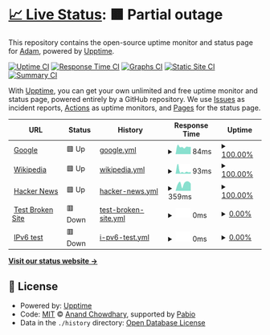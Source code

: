 # [📈 Live Status](https://adam4056.github.io/upptime): <!--live status--> **🟧 Partial outage**

This repository contains the open-source uptime monitor and status page for [Adam](https://tredfy.cz), powered by [Upptime](https://github.com/upptime/upptime).

[![Uptime CI](https://github.com/adam4056/upptime/workflows/Uptime%20CI/badge.svg)](https://github.com/adam4056/upptime/actions?query=workflow%3A%22Uptime+CI%22)
[![Response Time CI](https://github.com/adam4056/upptime/workflows/Response%20Time%20CI/badge.svg)](https://github.com/adam4056/upptime/actions?query=workflow%3A%22Response+Time+CI%22)
[![Graphs CI](https://github.com/adam4056/upptime/workflows/Graphs%20CI/badge.svg)](https://github.com/adam4056/upptime/actions?query=workflow%3A%22Graphs+CI%22)
[![Static Site CI](https://github.com/adam4056/upptime/workflows/Static%20Site%20CI/badge.svg)](https://github.com/adam4056/upptime/actions?query=workflow%3A%22Static+Site+CI%22)
[![Summary CI](https://github.com/adam4056/upptime/workflows/Summary%20CI/badge.svg)](https://github.com/adam4056/upptime/actions?query=workflow%3A%22Summary+CI%22)

With [Upptime](https://upptime.js.org), you can get your own unlimited and free uptime monitor and status page, powered entirely by a GitHub repository. We use [Issues](https://github.com/adam4056/upptime/issues) as incident reports, [Actions](https://github.com/adam4056/upptime/actions) as uptime monitors, and [Pages](https://adam4056.github.io/upptime) for the status page.

<!--start: status pages-->
<!-- This summary is generated by Upptime (https://github.com/upptime/upptime) -->
<!-- Do not edit this manually, your changes will be overwritten -->
<!-- prettier-ignore -->
| URL | Status | History | Response Time | Uptime |
| --- | ------ | ------- | ------------- | ------ |
| <img alt="" src="https://icons.duckduckgo.com/ip3/www.google.com.ico" height="13"> [Google](https://www.google.com) | 🟩 Up | [google.yml](https://github.com/adam4056/upptime/commits/HEAD/history/google.yml) | <details><summary><img alt="Response time graph" src="./graphs/google/response-time-week.png" height="20"> 84ms</summary><br><a href="https://adam4056.github.io/upptime/history/google"><img alt="Response time 112" src="https://img.shields.io/endpoint?url=https%3A%2F%2Fraw.githubusercontent.com%2Fadam4056%2Fupptime%2FHEAD%2Fapi%2Fgoogle%2Fresponse-time.json"></a><br><a href="https://adam4056.github.io/upptime/history/google"><img alt="24-hour response time 98" src="https://img.shields.io/endpoint?url=https%3A%2F%2Fraw.githubusercontent.com%2Fadam4056%2Fupptime%2FHEAD%2Fapi%2Fgoogle%2Fresponse-time-day.json"></a><br><a href="https://adam4056.github.io/upptime/history/google"><img alt="7-day response time 84" src="https://img.shields.io/endpoint?url=https%3A%2F%2Fraw.githubusercontent.com%2Fadam4056%2Fupptime%2FHEAD%2Fapi%2Fgoogle%2Fresponse-time-week.json"></a><br><a href="https://adam4056.github.io/upptime/history/google"><img alt="30-day response time 112" src="https://img.shields.io/endpoint?url=https%3A%2F%2Fraw.githubusercontent.com%2Fadam4056%2Fupptime%2FHEAD%2Fapi%2Fgoogle%2Fresponse-time-month.json"></a><br><a href="https://adam4056.github.io/upptime/history/google"><img alt="1-year response time 112" src="https://img.shields.io/endpoint?url=https%3A%2F%2Fraw.githubusercontent.com%2Fadam4056%2Fupptime%2FHEAD%2Fapi%2Fgoogle%2Fresponse-time-year.json"></a></details> | <details><summary><a href="https://adam4056.github.io/upptime/history/google">100.00%</a></summary><a href="https://adam4056.github.io/upptime/history/google"><img alt="All-time uptime 100.00%" src="https://img.shields.io/endpoint?url=https%3A%2F%2Fraw.githubusercontent.com%2Fadam4056%2Fupptime%2FHEAD%2Fapi%2Fgoogle%2Fuptime.json"></a><br><a href="https://adam4056.github.io/upptime/history/google"><img alt="24-hour uptime 100.00%" src="https://img.shields.io/endpoint?url=https%3A%2F%2Fraw.githubusercontent.com%2Fadam4056%2Fupptime%2FHEAD%2Fapi%2Fgoogle%2Fuptime-day.json"></a><br><a href="https://adam4056.github.io/upptime/history/google"><img alt="7-day uptime 100.00%" src="https://img.shields.io/endpoint?url=https%3A%2F%2Fraw.githubusercontent.com%2Fadam4056%2Fupptime%2FHEAD%2Fapi%2Fgoogle%2Fuptime-week.json"></a><br><a href="https://adam4056.github.io/upptime/history/google"><img alt="30-day uptime 100.00%" src="https://img.shields.io/endpoint?url=https%3A%2F%2Fraw.githubusercontent.com%2Fadam4056%2Fupptime%2FHEAD%2Fapi%2Fgoogle%2Fuptime-month.json"></a><br><a href="https://adam4056.github.io/upptime/history/google"><img alt="1-year uptime 99.99%" src="https://img.shields.io/endpoint?url=https%3A%2F%2Fraw.githubusercontent.com%2Fadam4056%2Fupptime%2FHEAD%2Fapi%2Fgoogle%2Fuptime-year.json"></a></details>
| <img alt="" src="https://icons.duckduckgo.com/ip3/en.wikipedia.org.ico" height="13"> [Wikipedia](https://en.wikipedia.org) | 🟩 Up | [wikipedia.yml](https://github.com/adam4056/upptime/commits/HEAD/history/wikipedia.yml) | <details><summary><img alt="Response time graph" src="./graphs/wikipedia/response-time-week.png" height="20"> 93ms</summary><br><a href="https://adam4056.github.io/upptime/history/wikipedia"><img alt="Response time 178" src="https://img.shields.io/endpoint?url=https%3A%2F%2Fraw.githubusercontent.com%2Fadam4056%2Fupptime%2FHEAD%2Fapi%2Fwikipedia%2Fresponse-time.json"></a><br><a href="https://adam4056.github.io/upptime/history/wikipedia"><img alt="24-hour response time 182" src="https://img.shields.io/endpoint?url=https%3A%2F%2Fraw.githubusercontent.com%2Fadam4056%2Fupptime%2FHEAD%2Fapi%2Fwikipedia%2Fresponse-time-day.json"></a><br><a href="https://adam4056.github.io/upptime/history/wikipedia"><img alt="7-day response time 93" src="https://img.shields.io/endpoint?url=https%3A%2F%2Fraw.githubusercontent.com%2Fadam4056%2Fupptime%2FHEAD%2Fapi%2Fwikipedia%2Fresponse-time-week.json"></a><br><a href="https://adam4056.github.io/upptime/history/wikipedia"><img alt="30-day response time 157" src="https://img.shields.io/endpoint?url=https%3A%2F%2Fraw.githubusercontent.com%2Fadam4056%2Fupptime%2FHEAD%2Fapi%2Fwikipedia%2Fresponse-time-month.json"></a><br><a href="https://adam4056.github.io/upptime/history/wikipedia"><img alt="1-year response time 178" src="https://img.shields.io/endpoint?url=https%3A%2F%2Fraw.githubusercontent.com%2Fadam4056%2Fupptime%2FHEAD%2Fapi%2Fwikipedia%2Fresponse-time-year.json"></a></details> | <details><summary><a href="https://adam4056.github.io/upptime/history/wikipedia">100.00%</a></summary><a href="https://adam4056.github.io/upptime/history/wikipedia"><img alt="All-time uptime 100.00%" src="https://img.shields.io/endpoint?url=https%3A%2F%2Fraw.githubusercontent.com%2Fadam4056%2Fupptime%2FHEAD%2Fapi%2Fwikipedia%2Fuptime.json"></a><br><a href="https://adam4056.github.io/upptime/history/wikipedia"><img alt="24-hour uptime 100.00%" src="https://img.shields.io/endpoint?url=https%3A%2F%2Fraw.githubusercontent.com%2Fadam4056%2Fupptime%2FHEAD%2Fapi%2Fwikipedia%2Fuptime-day.json"></a><br><a href="https://adam4056.github.io/upptime/history/wikipedia"><img alt="7-day uptime 100.00%" src="https://img.shields.io/endpoint?url=https%3A%2F%2Fraw.githubusercontent.com%2Fadam4056%2Fupptime%2FHEAD%2Fapi%2Fwikipedia%2Fuptime-week.json"></a><br><a href="https://adam4056.github.io/upptime/history/wikipedia"><img alt="30-day uptime 100.00%" src="https://img.shields.io/endpoint?url=https%3A%2F%2Fraw.githubusercontent.com%2Fadam4056%2Fupptime%2FHEAD%2Fapi%2Fwikipedia%2Fuptime-month.json"></a><br><a href="https://adam4056.github.io/upptime/history/wikipedia"><img alt="1-year uptime 100.00%" src="https://img.shields.io/endpoint?url=https%3A%2F%2Fraw.githubusercontent.com%2Fadam4056%2Fupptime%2FHEAD%2Fapi%2Fwikipedia%2Fuptime-year.json"></a></details>
| <img alt="" src="https://icons.duckduckgo.com/ip3/news.ycombinator.com.ico" height="13"> [Hacker News](https://news.ycombinator.com) | 🟩 Up | [hacker-news.yml](https://github.com/adam4056/upptime/commits/HEAD/history/hacker-news.yml) | <details><summary><img alt="Response time graph" src="./graphs/hacker-news/response-time-week.png" height="20"> 359ms</summary><br><a href="https://adam4056.github.io/upptime/history/hacker-news"><img alt="Response time 318" src="https://img.shields.io/endpoint?url=https%3A%2F%2Fraw.githubusercontent.com%2Fadam4056%2Fupptime%2FHEAD%2Fapi%2Fhacker-news%2Fresponse-time.json"></a><br><a href="https://adam4056.github.io/upptime/history/hacker-news"><img alt="24-hour response time 307" src="https://img.shields.io/endpoint?url=https%3A%2F%2Fraw.githubusercontent.com%2Fadam4056%2Fupptime%2FHEAD%2Fapi%2Fhacker-news%2Fresponse-time-day.json"></a><br><a href="https://adam4056.github.io/upptime/history/hacker-news"><img alt="7-day response time 359" src="https://img.shields.io/endpoint?url=https%3A%2F%2Fraw.githubusercontent.com%2Fadam4056%2Fupptime%2FHEAD%2Fapi%2Fhacker-news%2Fresponse-time-week.json"></a><br><a href="https://adam4056.github.io/upptime/history/hacker-news"><img alt="30-day response time 324" src="https://img.shields.io/endpoint?url=https%3A%2F%2Fraw.githubusercontent.com%2Fadam4056%2Fupptime%2FHEAD%2Fapi%2Fhacker-news%2Fresponse-time-month.json"></a><br><a href="https://adam4056.github.io/upptime/history/hacker-news"><img alt="1-year response time 318" src="https://img.shields.io/endpoint?url=https%3A%2F%2Fraw.githubusercontent.com%2Fadam4056%2Fupptime%2FHEAD%2Fapi%2Fhacker-news%2Fresponse-time-year.json"></a></details> | <details><summary><a href="https://adam4056.github.io/upptime/history/hacker-news">100.00%</a></summary><a href="https://adam4056.github.io/upptime/history/hacker-news"><img alt="All-time uptime 99.99%" src="https://img.shields.io/endpoint?url=https%3A%2F%2Fraw.githubusercontent.com%2Fadam4056%2Fupptime%2FHEAD%2Fapi%2Fhacker-news%2Fuptime.json"></a><br><a href="https://adam4056.github.io/upptime/history/hacker-news"><img alt="24-hour uptime 100.00%" src="https://img.shields.io/endpoint?url=https%3A%2F%2Fraw.githubusercontent.com%2Fadam4056%2Fupptime%2FHEAD%2Fapi%2Fhacker-news%2Fuptime-day.json"></a><br><a href="https://adam4056.github.io/upptime/history/hacker-news"><img alt="7-day uptime 100.00%" src="https://img.shields.io/endpoint?url=https%3A%2F%2Fraw.githubusercontent.com%2Fadam4056%2Fupptime%2FHEAD%2Fapi%2Fhacker-news%2Fuptime-week.json"></a><br><a href="https://adam4056.github.io/upptime/history/hacker-news"><img alt="30-day uptime 100.00%" src="https://img.shields.io/endpoint?url=https%3A%2F%2Fraw.githubusercontent.com%2Fadam4056%2Fupptime%2FHEAD%2Fapi%2Fhacker-news%2Fuptime-month.json"></a><br><a href="https://adam4056.github.io/upptime/history/hacker-news"><img alt="1-year uptime 99.99%" src="https://img.shields.io/endpoint?url=https%3A%2F%2Fraw.githubusercontent.com%2Fadam4056%2Fupptime%2FHEAD%2Fapi%2Fhacker-news%2Fuptime-year.json"></a></details>
| <img alt="" src="https://icons.duckduckgo.com/ip3/thissitedoesnotexist.koj.co.ico" height="13"> [Test Broken Site](https://thissitedoesnotexist.koj.co) | 🟥 Down | [test-broken-site.yml](https://github.com/adam4056/upptime/commits/HEAD/history/test-broken-site.yml) | <details><summary><img alt="Response time graph" src="./graphs/test-broken-site/response-time-week.png" height="20"> 0ms</summary><br><a href="https://adam4056.github.io/upptime/history/test-broken-site"><img alt="Response time 0" src="https://img.shields.io/endpoint?url=https%3A%2F%2Fraw.githubusercontent.com%2Fadam4056%2Fupptime%2FHEAD%2Fapi%2Ftest-broken-site%2Fresponse-time.json"></a><br><a href="https://adam4056.github.io/upptime/history/test-broken-site"><img alt="24-hour response time 0" src="https://img.shields.io/endpoint?url=https%3A%2F%2Fraw.githubusercontent.com%2Fadam4056%2Fupptime%2FHEAD%2Fapi%2Ftest-broken-site%2Fresponse-time-day.json"></a><br><a href="https://adam4056.github.io/upptime/history/test-broken-site"><img alt="7-day response time 0" src="https://img.shields.io/endpoint?url=https%3A%2F%2Fraw.githubusercontent.com%2Fadam4056%2Fupptime%2FHEAD%2Fapi%2Ftest-broken-site%2Fresponse-time-week.json"></a><br><a href="https://adam4056.github.io/upptime/history/test-broken-site"><img alt="30-day response time 0" src="https://img.shields.io/endpoint?url=https%3A%2F%2Fraw.githubusercontent.com%2Fadam4056%2Fupptime%2FHEAD%2Fapi%2Ftest-broken-site%2Fresponse-time-month.json"></a><br><a href="https://adam4056.github.io/upptime/history/test-broken-site"><img alt="1-year response time 0" src="https://img.shields.io/endpoint?url=https%3A%2F%2Fraw.githubusercontent.com%2Fadam4056%2Fupptime%2FHEAD%2Fapi%2Ftest-broken-site%2Fresponse-time-year.json"></a></details> | <details><summary><a href="https://adam4056.github.io/upptime/history/test-broken-site">0.00%</a></summary><a href="https://adam4056.github.io/upptime/history/test-broken-site"><img alt="All-time uptime 0.00%" src="https://img.shields.io/endpoint?url=https%3A%2F%2Fraw.githubusercontent.com%2Fadam4056%2Fupptime%2FHEAD%2Fapi%2Ftest-broken-site%2Fuptime.json"></a><br><a href="https://adam4056.github.io/upptime/history/test-broken-site"><img alt="24-hour uptime 0.00%" src="https://img.shields.io/endpoint?url=https%3A%2F%2Fraw.githubusercontent.com%2Fadam4056%2Fupptime%2FHEAD%2Fapi%2Ftest-broken-site%2Fuptime-day.json"></a><br><a href="https://adam4056.github.io/upptime/history/test-broken-site"><img alt="7-day uptime 0.00%" src="https://img.shields.io/endpoint?url=https%3A%2F%2Fraw.githubusercontent.com%2Fadam4056%2Fupptime%2FHEAD%2Fapi%2Ftest-broken-site%2Fuptime-week.json"></a><br><a href="https://adam4056.github.io/upptime/history/test-broken-site"><img alt="30-day uptime 0.00%" src="https://img.shields.io/endpoint?url=https%3A%2F%2Fraw.githubusercontent.com%2Fadam4056%2Fupptime%2FHEAD%2Fapi%2Ftest-broken-site%2Fuptime-month.json"></a><br><a href="https://adam4056.github.io/upptime/history/test-broken-site"><img alt="1-year uptime 0.00%" src="https://img.shields.io/endpoint?url=https%3A%2F%2Fraw.githubusercontent.com%2Fadam4056%2Fupptime%2FHEAD%2Fapi%2Ftest-broken-site%2Fuptime-year.json"></a></details>
| <img alt="" src="https://icons.duckduckgo.com/ip3/null.ico" height="13"> [IPv6 test](forwardemail.net) | 🟥 Down | [i-pv6-test.yml](https://github.com/adam4056/upptime/commits/HEAD/history/i-pv6-test.yml) | <details><summary><img alt="Response time graph" src="./graphs/i-pv6-test/response-time-week.png" height="20"> 0ms</summary><br><a href="https://adam4056.github.io/upptime/history/i-pv6-test"><img alt="Response time 0" src="https://img.shields.io/endpoint?url=https%3A%2F%2Fraw.githubusercontent.com%2Fadam4056%2Fupptime%2FHEAD%2Fapi%2Fi-pv6-test%2Fresponse-time.json"></a><br><a href="https://adam4056.github.io/upptime/history/i-pv6-test"><img alt="24-hour response time 0" src="https://img.shields.io/endpoint?url=https%3A%2F%2Fraw.githubusercontent.com%2Fadam4056%2Fupptime%2FHEAD%2Fapi%2Fi-pv6-test%2Fresponse-time-day.json"></a><br><a href="https://adam4056.github.io/upptime/history/i-pv6-test"><img alt="7-day response time 0" src="https://img.shields.io/endpoint?url=https%3A%2F%2Fraw.githubusercontent.com%2Fadam4056%2Fupptime%2FHEAD%2Fapi%2Fi-pv6-test%2Fresponse-time-week.json"></a><br><a href="https://adam4056.github.io/upptime/history/i-pv6-test"><img alt="30-day response time 0" src="https://img.shields.io/endpoint?url=https%3A%2F%2Fraw.githubusercontent.com%2Fadam4056%2Fupptime%2FHEAD%2Fapi%2Fi-pv6-test%2Fresponse-time-month.json"></a><br><a href="https://adam4056.github.io/upptime/history/i-pv6-test"><img alt="1-year response time 0" src="https://img.shields.io/endpoint?url=https%3A%2F%2Fraw.githubusercontent.com%2Fadam4056%2Fupptime%2FHEAD%2Fapi%2Fi-pv6-test%2Fresponse-time-year.json"></a></details> | <details><summary><a href="https://adam4056.github.io/upptime/history/i-pv6-test">0.00%</a></summary><a href="https://adam4056.github.io/upptime/history/i-pv6-test"><img alt="All-time uptime 0.00%" src="https://img.shields.io/endpoint?url=https%3A%2F%2Fraw.githubusercontent.com%2Fadam4056%2Fupptime%2FHEAD%2Fapi%2Fi-pv6-test%2Fuptime.json"></a><br><a href="https://adam4056.github.io/upptime/history/i-pv6-test"><img alt="24-hour uptime 0.00%" src="https://img.shields.io/endpoint?url=https%3A%2F%2Fraw.githubusercontent.com%2Fadam4056%2Fupptime%2FHEAD%2Fapi%2Fi-pv6-test%2Fuptime-day.json"></a><br><a href="https://adam4056.github.io/upptime/history/i-pv6-test"><img alt="7-day uptime 0.00%" src="https://img.shields.io/endpoint?url=https%3A%2F%2Fraw.githubusercontent.com%2Fadam4056%2Fupptime%2FHEAD%2Fapi%2Fi-pv6-test%2Fuptime-week.json"></a><br><a href="https://adam4056.github.io/upptime/history/i-pv6-test"><img alt="30-day uptime 0.00%" src="https://img.shields.io/endpoint?url=https%3A%2F%2Fraw.githubusercontent.com%2Fadam4056%2Fupptime%2FHEAD%2Fapi%2Fi-pv6-test%2Fuptime-month.json"></a><br><a href="https://adam4056.github.io/upptime/history/i-pv6-test"><img alt="1-year uptime 0.00%" src="https://img.shields.io/endpoint?url=https%3A%2F%2Fraw.githubusercontent.com%2Fadam4056%2Fupptime%2FHEAD%2Fapi%2Fi-pv6-test%2Fuptime-year.json"></a></details>

<!--end: status pages-->

[**Visit our status website →**](https://adam4056.github.io/upptime)

## 📄 License

- Powered by: [Upptime](https://github.com/upptime/upptime)
- Code: [MIT](./LICENSE) © [Anand Chowdhary](https://anandchowdhary.com), supported by [Pabio](https://pabio.com)
- Data in the `./history` directory: [Open Database License](https://opendatacommons.org/licenses/odbl/1-0/)
